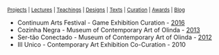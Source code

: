 <small>[Projects](projects.md) | [Lectures](lectures.md) | [Teachings](teachings.md) | [Designs](designs.md) | [Texts](texts.md) | [Curation](curation.md) | [Awards](awards.md) | <a href="https://readruiz.medium.com/" target="_blank">Blog</a></small>

- Continuum Arts Festival - Game Exhibition Curation - [2016](http://continuumfestival.com/2016/)
- Cozinha Negra - Museum of Contemporary Art of Olinda - [2013](https://cozinhanegra.wordpress.com/)
- Ser-tão Conectado - Museum of Contemporary Art of Olinda - [2012](http://portalfloresnoar.com/floresnoar/ser-tao-conectado-mostra-de-arte-tecnologica-no-mac-ate-5-de-janeiro/)
- III Unico - Contemporary Art Exhibition Co-Curation - 2010
